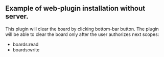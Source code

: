 ## Example of web-plugin installation without server.


This plugin will clear the board by clicking bottom-bar button.
The plugin will be able to clear the board only after the user authorizes next scopes:
 - boards:read
 - boards:write
